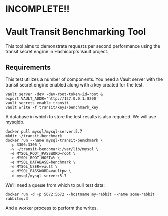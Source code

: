 # INCOMPLETE!!  

# Vault Transit Benchmarking Tool

This tool aims to demonstrate requests per second performance using the transit secret engine in Hashicorp's Vault project.

## Requirements

This test utilizes a number of components.  You need a Vault server with the transit secret engine enabled along with a key created for the test.  

```
vault server -dev -dev-root-token-id=root &
export VAULT_ADDR='http://127.0.0.1:8200'
vault secrets enable transit
vault write -f transit/keys/benchmark_key
```

A database in which to store the test results is also required.  We will use mysqldb.

```
docker pull mysql/mysql-server:5.7
mkdir ~/transit-benchmark
docker run --name mysql-transit-benchmark \
  -p 3306:3306 \
  -v ~/transit-benchmark:/var/lib/mysql \
  -e MYSQL_ROOT_PASSWORD=root \
  -e MYSQL_ROOT_HOST=% \
  -e MYSQL_DATABASE=benchmark \
  -e MYSQL_USER=vault \
  -e MYSQL_PASSWORD=vaultpw \
  -d mysql/mysql-server:5.7
```

We'll need a queue from which to pull test data:
```
docker run -d -p 5672:5672 --hostname my-rabbit --name some-rabbit rabbitmq:3
```

And a worker process to perform the writes.

